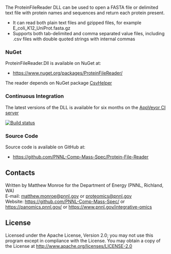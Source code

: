 The ProteinFileReader DLL can be used to open a FASTA file or delimited text file
with protein names and sequences and return each protein present. 
* It can read both plain text files and gzipped files, for example E_coli_K12_UniProt.fasta.gz
* Supports both tab-delimited and comma separated value files, including .csv files with double quoted strings with internal commas

### NuGet

ProteinFileReader.Dll is available on NuGet at:
* https://www.nuget.org/packages/ProteinFileReader/

The reader depends on NuGet package [CsvHelper](https://joshclose.github.io/CsvHelper/)

### Continuous Integration

The latest versions of the DLL is available for six months on the [AppVeyor CI server](https://ci.appveyor.com/project/PNNLCompMassSpec/protein-file-reader/build/artifacts)

[![Build status](https://ci.appveyor.com/api/projects/status/er5vw1k8bgefrynk?svg=true)](https://ci.appveyor.com/project/PNNLCompMassSpec/protein-file-reader)

### Source Code

Source code is available on GitHub at:
* https://github.com/PNNL-Comp-Mass-Spec/Protein-File-Reader

## Contacts

Written by Matthew Monroe for the Department of Energy (PNNL, Richland, WA) \
E-mail: matthew.monroe@pnnl.gov or proteomics@pnnl.gov \
Website: https://github.com/PNNL-Comp-Mass-Spec/ or https://panomics.pnnl.gov/ or https://www.pnnl.gov/integrative-omics

## License

Licensed under the Apache License, Version 2.0; you may not use this program except
in compliance with the License.  You may obtain a copy of the License at
http://www.apache.org/licenses/LICENSE-2.0
